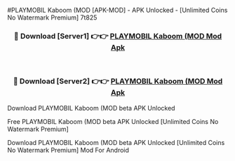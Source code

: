 #PLAYMOBIL Kaboom (MOD [APK-MOD] - APK Unlocked - [Unlimited Coins No Watermark Premium] 7t825



<div align="center">

<h3>🔴 Download [Server1] 👉👉 <a href="https://momento.my/?title=PLAYMOBIL_Kaboom_(MOD">PLAYMOBIL Kaboom (MOD Mod Apk</a></h3><br>

<h3>🔴 Download [Server2] 👉👉 <a href="https://momento.my/?title=PLAYMOBIL_Kaboom_(MOD">PLAYMOBIL Kaboom (MOD Mod Apk</a></h3>
</div>



Download PLAYMOBIL Kaboom (MOD beta APK Unlocked

Free PLAYMOBIL Kaboom (MOD beta APK Unlocked [Unlimited Coins No Watermark Premium]

Download PLAYMOBIL Kaboom (MOD beta APK Unlocked [Unlimited Coins No Watermark Premium] Mod For Android
